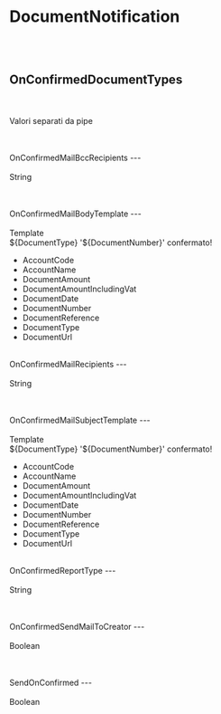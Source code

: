 # DocumentNotification

<br><br> 

OnConfirmedDocumentTypes 
---
<br>  <br> 
Valori separati da pipe <br> 
 <br>
<ul> 
</ul><br>
OnConfirmedMailBccRecipients 
---
<br>  <br> 
String <br> 
 <br>
<ul> 
</ul><br>
OnConfirmedMailBodyTemplate 
---
<br>  <br> 
Template <br> 
${DocumentType} '${DocumentNumber}' confermato! <br>
<ul> 
<li>AccountCode</li>
<li>AccountName</li>
<li>DocumentAmount</li>
<li>DocumentAmountIncludingVat</li>
<li>DocumentDate</li>
<li>DocumentNumber</li>
<li>DocumentReference</li>
<li>DocumentType</li>
<li>DocumentUrl</li>
</ul><br>
OnConfirmedMailRecipients 
---
<br>  <br> 
String <br> 
 <br>
<ul> 
</ul><br>
OnConfirmedMailSubjectTemplate 
---
<br>  <br> 
Template <br> 
${DocumentType} '${DocumentNumber}' confermato! <br>
<ul> 
<li>AccountCode</li>
<li>AccountName</li>
<li>DocumentAmount</li>
<li>DocumentAmountIncludingVat</li>
<li>DocumentDate</li>
<li>DocumentNumber</li>
<li>DocumentReference</li>
<li>DocumentType</li>
<li>DocumentUrl</li>
</ul><br>
OnConfirmedReportType 
---
<br>  <br> 
String <br> 
 <br>
<ul> 
</ul><br>
OnConfirmedSendMailToCreator 
---
<br>  <br> 
Boolean <br> 
 <br>
<ul> 
</ul><br>
SendOnConfirmed 
---
<br>  <br> 
Boolean <br> 
 <br>
<ul> 
</ul><br>

